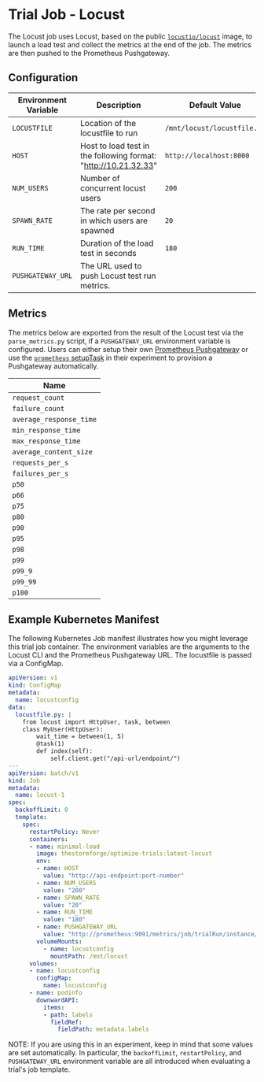 # Trial Job - Locust

The Locust job uses Locust, based on the public [`locustio/locust`](https://hub.docker.com/r/locustio/locust) image, to launch a load test and collect the metrics at the end of the job. The metrics are then pushed to the Prometheus Pushgateway.

## Configuration

| Environment Variable | Description | Default Value |
| -------------------- | ----------- | ------------- |
| `LOCUSTFILE`         | Location of the locustfile to run | `/mnt/locust/locustfile.py` |
| `HOST`               | Host to load test in the following format: "http://10.21.32.33" | `http://localhost:8000` |
| `NUM_USERS`          | Number of concurrent locust users | `200` |
| `SPAWN_RATE`         | The rate per second in which users are spawned | `20` |
| `RUN_TIME`           | Duration of the load test in seconds | `180` |
| `PUSHGATEWAY_URL`    | The URL used to push Locust test run metrics. | |

## Metrics

The metrics below are exported from the result of the Locust test via the `parse_metrics.py` script, if a `PUSHGATEWAY_URL` environment variable is configured.
Users can either setup their own [Prometheus Pushgateway](https://github.com/prometheus/pushgateway) or use the [`prometheus` setupTask](https://docs.stormforge.io/optimize-pro/concepts/trials/#prometheus) in their experiment to provision a Pushgateway automatically.

| Name |
| ---- |
| `request_count` |
| `failure_count` |
| `average_response_time` |
| `min_response_time` |
| `max_response_time` |
| `average_content_size` |
| `requests_per_s` |
| `failures_per_s` |
| `p50` |
| `p66` |
| `p75` |
| `p80` |
| `p90` |
| `p95` |
| `p98` |
| `p99` |
| `p99_9` |
| `p99_99` |
| `p100` |

## Example Kubernetes Manifest

The following Kubernetes Job manifest illustrates how you might leverage this trial job container. The environment variables are the arguments to the Locust CLI and the Prometheus Pushgateway URL. The locustfile is passed via a ConfigMap.

```yaml
apiVersion: v1
kind: ConfigMap
metadata:
  name: locustconfig
data:
  locustfile.py: |
    from locust import HttpUser, task, between
    class MyUser(HttpUser):
        wait_time = between(1, 5)
        @task(1)
        def index(self):
            self.client.get("/api-url/endpoint/")
---
apiVersion: batch/v1
kind: Job
metadata:
  name: locust-1
spec:
  backoffLimit: 0
  template:
    spec:
      restartPolicy: Never
      containers:
      - name: minimal-load
        image: thestormforge/optimize-trials:latest-locust
        env:
        - name: HOST
          value: "http://api-endpoint:port-number"
        - name: NUM_USERS
          value: "200"
        - name: SPAWN_RATE
          value: "20"
        - name: RUN_TIME
          value: "180"
        - name: PUSHGATEWAY_URL
          value: "http://prometheus:9091/metrics/job/trialRun/instance/locust-1"
        volumeMounts:
          - name: locustconfig
            mountPath: /mnt/locust
      volumes:
      - name: locustconfig
        configMap:
          name: locustconfig
      - name: podinfo
        downwardAPI:
          items:
          - path: labels
            fieldRef:
              fieldPath: metadata.labels
```

NOTE: If you are using this in an experiment, keep in mind that some values are set automatically. In particular, the `backoffLimit`, `restartPolicy`, and `PUSHGATEWAY_URL` environment variable are all introduced when evaluating a trial's job template.
